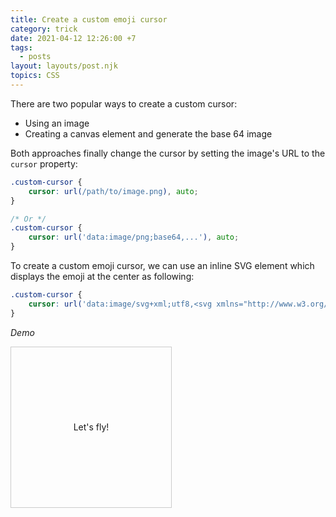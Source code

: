 ```yaml
---
title: Create a custom emoji cursor
category: trick
date: 2021-04-12 12:26:00 +7
tags:
  - posts
layout: layouts/post.njk
topics: CSS
---
```


There are two popular ways to create a custom cursor:

* Using an image
* Creating a canvas element and generate the base 64 image

Both approaches finally change the cursor by setting the image's URL to the `cursor` property:

```css
.custom-cursor {
    cursor: url(/path/to/image.png), auto;
}

/* Or */
.custom-cursor {
    cursor: url('data:image/png;base64,...'), auto;
}
```

To create a custom emoji cursor, we can use an inline SVG element which displays the emoji at the center as following:

```css
.custom-cursor {
    cursor: url('data:image/svg+xml;utf8,<svg xmlns="http://www.w3.org/2000/svg" width="48" height="48" viewport="0 0 48 48" style="fill:black;font-size:24px"><text y="50%">🚀</text></svg>') 16 0, auto;
}
```

_Demo_

<style>
.demo__cursor {
    /* Custom cursor */
    cursor: url('data:image/svg+xml;utf8,<svg xmlns="http://www.w3.org/2000/svg" width="48" height="48" viewport="0 0 48 48" style="fill:black;font-size:24px"><text y="50%">🚀</text></svg>') 16 0, auto;
    /* Center the content */
    align-items: center;
    display: flex;
    justify-content: center;
    /* Size */
    height: 16rem;
    width: 16rem;
    /* Misc */
    border: 1px solid rgba(0, 0, 0, .2);
}
</style>

<div class="demo__cursor">
    Let's fly!
</div>